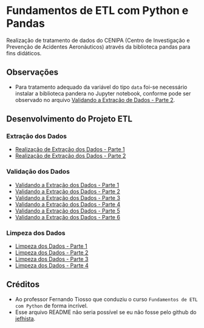 # Fundamentos de ETL com Python e Pandas
Realização de tratamento de dados do CENIPA (Centro de Investigação e Prevenção de Acidentes Aeronáuticos) através da biblioteca pandas para fins didáticos.

## Observações
* Para tratamento adequado da variável do tipo `data` foi-se necessário instalar a biblioteca pandera no Jupyter notebook, conforme pode ser observado no arquivo [Validando a Extração de Dados - Parte 2](https://github.com/Edivaldo16/projeto_etl/blob/main/Desenvolvimento/Validação/Validacao_2.ipynb).

## Desenvolvimento do Projeto ETL 

### Extração dos Dados 

* [Realização de Extração dos Dados - Parte 1](https://github.com/Edivaldo16/projeto_etl/blob/main/Desenvolvimento/Extracao/Extracao_1.ipynb)
* [Realização de Extração dos Dados - Parte 2](https://github.com/Edivaldo16/projeto_etl/blob/main/Desenvolvimento/Extracao/Extracao_2.ipynb)

### Validação dos Dados 

* [Validando a Extração dos Dados - Parte 1](https://github.com/Edivaldo16/projeto_etl/blob/main/Desenvolvimento/Validação/Validacao_1.ipynb)
* [Validando a Extração dos Dados - Parte 2](https://github.com/Edivaldo16/projeto_etl/blob/main/Desenvolvimento/Validação/Validacao_2.ipynb)
* [Validando a Extração dos Dados - Parte 3](https://github.com/Edivaldo16/projeto_etl/blob/main/Desenvolvimento/Validação/Validacao_3.ipynb)
* [Validando a Extração dos Dados - Parte 4](https://github.com/Edivaldo16/projeto_etl/blob/main/Desenvolvimento/Validação/Validacao_4.ipynb)
* [Validando a Extração dos Dados - Parte 5](https://github.com/Edivaldo16/projeto_etl/blob/main/Desenvolvimento/Validação/Validacao_5.ipynb)
* [Validando a Extração dos Dados - Parte 6](https://github.com/Edivaldo16/projeto_etl/blob/main/Desenvolvimento/Validação/Validacao_6.ipynb)

### Limpeza dos Dados

* [Limpeza dos Dados - Parte 1](https://github.com/Edivaldo16/projeto_etl/blob/main/Desenvolvimento/Limpeza/Limpeza_1.ipynb)
* [Limpeza dos Dados - Parte 2](https://github.com/Edivaldo16/projeto_etl/blob/main/Desenvolvimento/Limpeza/Limpeza_2.ipynb)
* [Limpeza dos Dados - Parte 3](https://github.com/Edivaldo16/projeto_etl/blob/main/Desenvolvimento/Limpeza/Limpeza_3.ipynb)
* [Limpeza dos Dados - Parte 4](https://github.com/Edivaldo16/projeto_etl/blob/main/Desenvolvimento/Limpeza/Limpeza_4.ipynb)

## Créditos

* Ao professor Fernando Tiosso que conduziu o curso `Fundamentos de ETL com Python` de forma incrível. 
* Esse arquivo README não seria possível se eu não fosse pelo github do [jefhista](https://github.com/jeffhsta/fundamentos_arquitetura). 
